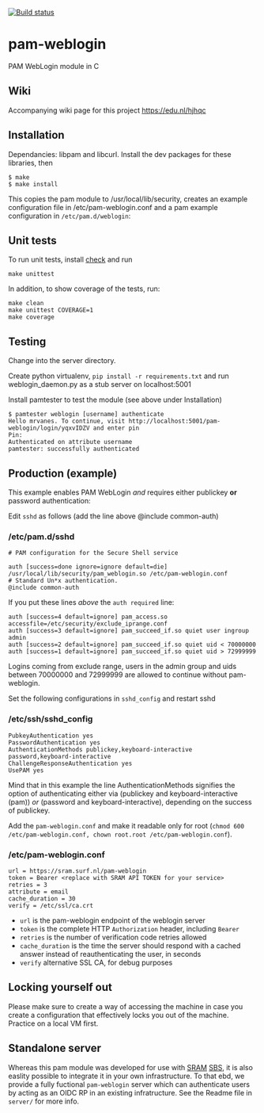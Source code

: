 [![Build status](https://github.com/SURFscz/pam-weblogin/actions/workflows/build.yml/badge.svg)](https://github.com/SURFscz/pam-weblogin/actions)

# pam-weblogin

PAM WebLogin module in C

## Wiki

Accompanying wiki page for this project https://edu.nl/hjhqc

## Installation

Dependancies: libpam and libcurl. Install the dev packages for these libraries, then

```
$ make
$ make install
```

This copies the pam module to /usr/local/lib/security, creates an example configuration file in /etc/pam-weblogin.conf and a pam example configuration in `/etc/pam.d/weblogin`:

## Unit tests
To run unit tests, install [check](https://libcheck.github.io/check/) and run
```
make unittest
```

In addition, to show coverage of the tests, run:
```
make clean
make unittest COVERAGE=1
make coverage
```

## Testing

Change into the server directory.

Create python virtualenv, `pip install -r requirements.txt` and run weblogin_daemon.py as a stub server on localhost:5001

Install pamtester to test the module (see above under Installation)

```
$ pamtester weblogin [username] authenticate
Hello mrvanes. To continue, visit http://localhost:5001/pam-weblogin/login/yqxvIDZV and enter pin
Pin:
Authenticated on attribute username
pamtester: successfully authenticated
```

## Production (example)

This example enables PAM WebLogin _and_ requires either publickey **or** password authentication:

Edit `sshd` as follows (add the line above @include common-auth)

### /etc/pam.d/sshd

```
# PAM configuration for the Secure Shell service

auth [success=done ignore=ignore default=die] /usr/local/lib/security/pam_weblogin.so /etc/pam-weblogin.conf
# Standard Un*x authentication.
@include common-auth
```

If you put these lines _above_ the `auth required` line:

```
auth [success=4 default=ignore] pam_access.so accessfile=/etc/security/exclude_iprange.conf
auth [success=3 default=ignore] pam_succeed_if.so quiet user ingroup admin
auth [success=2 default=ignore] pam_succeed_if.so quiet uid < 70000000
auth [success=1 default=ignore] pam_succeed_if.so quiet uid > 72999999
```

Logins coming from exclude range, users in the admin group and uids between 70000000 and 72999999 are allowed to continue without pam-weblogin.

Set the following configurations in `sshd_config` and restart sshd

### /etc/ssh/sshd_config

```
PubkeyAuthentication yes
PasswordAuthentication yes
AuthenticationMethods publickey,keyboard-interactive password,keyboard-interactive
ChallengeResponseAuthentication yes
UsePAM yes
```

Mind that in this example the line AuthenticationMethods signifies the option of authenticating either via (publickey and keyboard-interactive (pam)) _or_ (password and keyboard-interactive), depending on the success of publickey.

Add the `pam-weblogin.conf` and make it readable only for root (`chmod 600 /etc/pam-weblogin.conf, chown root.root /etc/pam-weblogin.conf`).

### /etc/pam-weblogin.conf

```
url = https://sram.surf.nl/pam-weblogin
token = Bearer <replace with SRAM API TOKEN for your service>
retries = 3
attribute = email
cache_duration = 30
verify = /etc/ssl/ca.crt
```

-   `url` is the pam-weblogin endpoint of the weblogin server
-   `token` is the complete HTTP `Authorization` header, including `Bearer`
-   `retries` is the number of verification code retries allowed
-   `cache_duration` is the time the server should respond with a cached answer instead of reauthenticating the user, in seconds
-   `verify` alternative SSL CA, for debug purposes

## Locking yourself out

Please make sure to create a way of accessing the machine in case you create a configuration that effectively locks you out of the machine. Practice on a local VM first.

## Standalone server

Whereas this pam module was developed for use with [SRAM](https://wiki.surfnet.nl/display/SRAM) [SBS](https://github.com/SURFscz/SBS), it is also easlity possible to integrate it in your own infrastructure. To that ebd, we provide a fully fuctional `pam-weblogin` server which can authenticate users by acting as an OIDC RP in an existing infratructure. See the Readme file in `server/` for more info.
